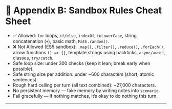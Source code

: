 # 📘 Appendix B: Sandbox Rules Cheat Sheet

* ✅ Allowed: `for` loops, `if/else`, `indexOf`, `toLowerCase`, string concatenation (`+`), basic math, `Math.random()`.
* ❌ Not Allowed (ES5 sandbox): `.map()`, `.filter()`, `.reduce()`, `.forEach()`, arrow functions `() => {}`, template strings using backticks, `async/await`, classes, `try/catch`.
* Safe loop size: under 300 checks (keep it lean; break early when possible).
* Safe string size per addition: under \~600 characters (short, atomic sentences).
* Rough hard ceiling per turn (all text combined): \~27,000 characters.
* No persistent memory — fake memory by writing notes into `scenario`.
* Fail gracefully — if nothing matches, it’s okay to do nothing this turn.

---
